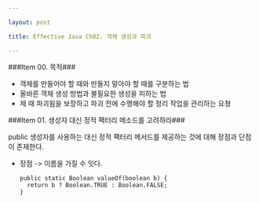 ```yaml
---

layout: post

title: Effective Java Ch02. 객체 생성과 파괴

---
```


###Item 00. 목적###

- 객체를 만들어야 할 때와 만들지 말아야 할 때를 구분하는 법
- 올바른 객체 생성 방법과 불필요한 생성을 피하는 법
- 제 때 파괴됨을 보장하고 파괴 전에 수행해야 할 정리 작업을 관리하는 요쳥

###Item 01. 생성자 대신 정적 팩터리 메소드를 고려하라###

public 생성자를 사용하는 대신 정적 팩터리 메서드를 제공하는 것에 대해 장점과 단점이 존재한다.

- 장점
  -> 이름을 가질 수 잇다.
  
  ```
  public static Boolean valueOf(boolean b) {
    return b ? Boolean.TRUE : Boolean.FALSE;
  }
  ```
